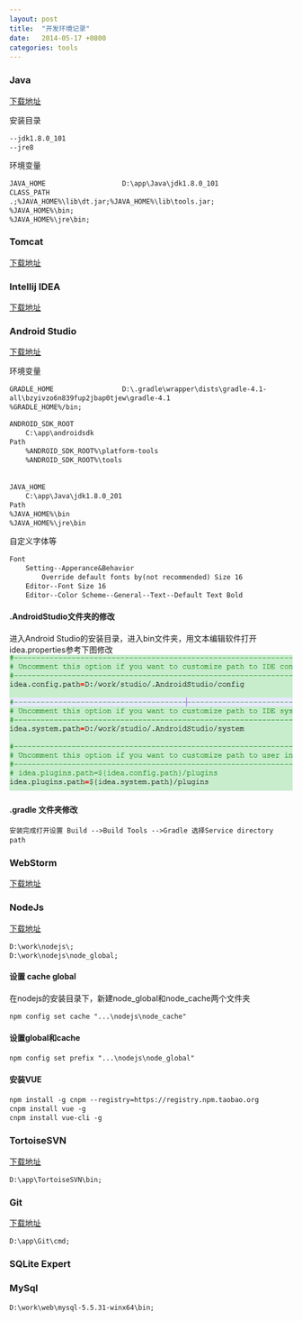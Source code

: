 ```yaml
---
layout: post
title:  "开发环境记录"
date:   2014-05-17 +0800
categories: tools
---
```



### Java
[下载地址](http://www.oracle.com/technetwork/java/javase/downloads/index.html)

安装目录
```
--jdk1.8.0_101
--jre8
```

环境变量
```
JAVA_HOME					D:\app\Java\jdk1.8.0_101
CLASS_PATH					.;%JAVA_HOME%\lib\dt.jar;%JAVA_HOME%\lib\tools.jar;
%JAVA_HOME%\bin;
%JAVA_HOME%\jre\bin;
```



### Tomcat
[下载地址](http://tomcat.apache.org/)
### Intellij IDEA
[下载地址](https://www.jetbrains.com/idea/)




### Android Studio
[下载地址](https://developer.android.google.cn/studio/index.html)

环境变量
```
GRADLE_HOME					D:\.gradle\wrapper\dists\gradle-4.1-all\bzyivzo6n839fup2jbap0tjew\gradle-4.1
%GRADLE_HOME%/bin;
```


```
ANDROID_SDK_ROOT
	C:\app\androidsdk
Path
	%ANDROID_SDK_ROOT%\platform-tools
	%ANDROID_SDK_ROOT%\tools


JAVA_HOME
	C:\app\Java\jdk1.8.0_201
Path
%JAVA_HOME%\bin
%JAVA_HOME%\jre\bin
```

自定义字体等
```
Font
	Setting--Apperance&Behavior
		Override default fonts by(not recommended) Size 16
	Editor--Font Size 16
	Editor--Color Scheme--General--Text--Default Text Bold
```




#### .AndroidStudio文件夹的修改
进入Android Studio的安装目录，进入bin文件夹，用文本编辑软件打开idea.properties参考下图修改
![](/assets/tools-img01.png)



#### .gradle 文件夹修改  
`安装完成打开设置 Build -->Build Tools -->Gradle 选择Service directory path`


### WebStorm
[下载地址](https://www.jetbrains.com/webstorm/)
### NodeJs
[下载地址](https://nodejs.org/en/)

```
D:\work\nodejs\;
D:\work\nodejs\node_global;
```

#### 设置 cache global
在nodejs的安装目录下，新建node_global和node_cache两个文件夹

```
npm config set cache "...\nodejs\node_cache"
```

#### 设置global和cache
```
npm config set prefix "...\nodejs\node_global"
```  
#### 安装VUE
```
npm install -g cnpm --registry=https://registry.npm.taobao.org 
cnpm install vue -g
cnpm install vue-cli -g
```




### TortoiseSVN
[下载地址](https://tortoisesvn.net/downloads.html)
```
D:\app\TortoiseSVN\bin;
```
### Git
[下载地址](https://git-scm.com/downloads)

```
D:\app\Git\cmd;
```

### SQLite Expert
### MySql
```
D:\work\web\mysql-5.5.31-winx64\bin;
```



